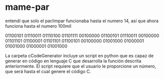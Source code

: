 # mame-par



entendí que solo el par/impar funcionaba hasta el numero 14, así que ahora funciona hasta el numero 100mil




01100101 01110011 01110100 01101111 00100000 01100101 01110011 00100000 01101101 01100001 01101101 01100101 00100000 01001000 01000001 01001000 01000001 01001000

La carpeta cCodeGenerator incluye un script en python que es capaz de generar en código en lenguaje C que desarrolla la función descrita anteriormente.
El script requiere que el usuario le proporcione un número, que será hasta el cual genere el código C.

